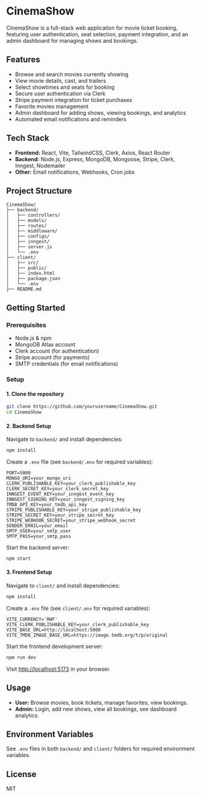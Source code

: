 # CinemaShow

CinemaShow is a full-stack web application for movie ticket booking, featuring user authentication, seat selection, payment integration, and an admin dashboard for managing shows and bookings.

## Features

- Browse and search movies currently showing
- View movie details, cast, and trailers
- Select showtimes and seats for booking
- Secure user authentication via Clerk
- Stripe payment integration for ticket purchases
- Favorite movies management
- Admin dashboard for adding shows, viewing bookings, and analytics
- Automated email notifications and reminders

## Tech Stack

- **Frontend:** React, Vite, TailwindCSS, Clerk, Axios, React Router
- **Backend:** Node.js, Express, MongoDB, Mongoose, Stripe, Clerk, Inngest, Nodemailer
- **Other:** Email notifications, Webhooks, Cron jobs

## Project Structure

```
CinemaShow/
├── backend/
│   ├── controllers/
│   ├── models/
│   ├── routes/
│   ├── middleware/
│   ├── configs/
│   ├── inngest/
│   ├── server.js
│   └── .env
├── client/
│   ├── src/
│   ├── public/
│   ├── index.html
│   ├── package.json
│   └── .env
├── README.md
```

## Getting Started

### Prerequisites

- Node.js & npm
- MongoDB Atlas account
- Clerk account (for authentication)
- Stripe account (for payments)
- SMTP credentials (for email notifications)

### Setup

#### 1. Clone the repository

```sh
git clone https://github.com/yourusername/CinemaShow.git
cd CinemaShow
```

#### 2. Backend Setup

Navigate to `backend/` and install dependencies:

```sh
npm install
```

Create a `.env` file (see `backend/.env` for required variables):

```
PORT=5000
MONGO_URI=your_mongo_uri
CLERK_PUBLISHABLE_KEY=your_clerk_publishable_key
CLERK_SECRET_KEY=your_clerk_secret_key
INNGEST_EVENT_KEY=your_inngest_event_key
INNGEST_SIGNING_KEY=your_inngest_signing_key
TMDB_API_KEY=your_tmdb_api_key
STRIPE_PUBLISHABLE_KEY=your_stripe_publishable_key
STRIPE_SECRET_KEY=your_stripe_secret_key
STRIPE_WEBHOOK_SECRET=your_stripe_webhook_secret
SENDER_EMAIL=your_email
SMTP_USER=your_smtp_user
SMTP_PASS=your_smtp_pass
```

Start the backend server:

```sh
npm start
```

#### 3. Frontend Setup

Navigate to `client/` and install dependencies:

```sh
npm install
```

Create a `.env` file (see `client/.env` for required variables):

```
VITE_CURRENCY='RWF'
VITE_CLERK_PUBLISHABLE_KEY=your_clerk_publishable_key
VITE_BASE_URL=http://localhost:5000
VITE_TMDB_IMAGE_BASE_URL=https://image.tmdb.org/t/p/original
```

Start the frontend development server:

```sh
npm run dev
```

Visit [http://localhost:5173](http://localhost:5173) in your browser.

## Usage

- **User:** Browse movies, book tickets, manage favorites, view bookings.
- **Admin:** Login, add new shows, view all bookings, see dashboard analytics.

## Environment Variables

See `.env` files in both `backend/` and `client/` folders for required environment variables.

## License

MIT